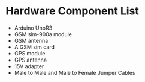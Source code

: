 # Hardware Component List

* Arduino UnoR3
* GSM sim-900a module
* GSM antenna
* A GSM sim card
* GPS module
* GPS antenna
* 15V adapter
* Male to Male and Male to Female Jumper Cables
